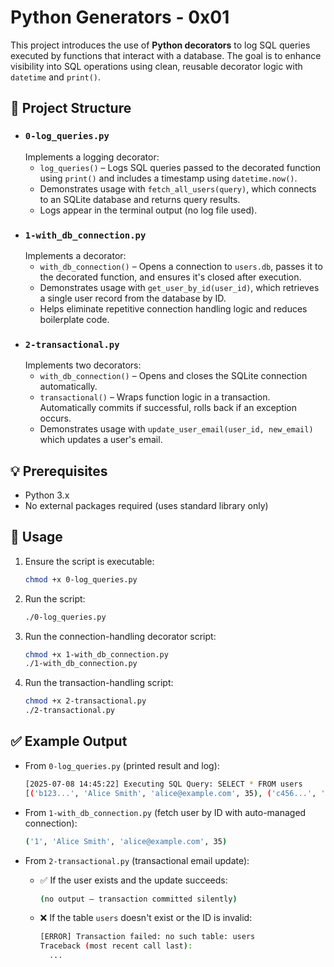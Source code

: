 
# Python Generators - 0x01

This project introduces the use of **Python decorators** to log SQL queries executed by functions that interact with a database. The goal is to enhance visibility into SQL operations using clean, reusable decorator logic with `datetime` and `print()`.

## 📁 Project Structure

- ### `0-log_queries.py`  
  Implements a logging decorator:
  - `log_queries()` – Logs SQL queries passed to the decorated function using `print()` and includes a timestamp using `datetime.now()`.
  - Demonstrates usage with `fetch_all_users(query)`, which connects to an SQLite database and returns query results.
  - Logs appear in the terminal output (no log file used).
- ### `1-with_db_connection.py`  
  Implements a decorator:
  - `with_db_connection()` – Opens a connection to `users.db`, passes it to the decorated function, and ensures it's closed after execution.
  - Demonstrates usage with `get_user_by_id(user_id)`, which retrieves a single user record from the database by ID.
  - Helps eliminate repetitive connection handling logic and reduces boilerplate code.
- ### `2-transactional.py`  
  Implements two decorators:
  - `with_db_connection()` – Opens and closes the SQLite connection automatically.
  - `transactional()` – Wraps function logic in a transaction. Automatically commits if successful, rolls back if an exception occurs.
  - Demonstrates usage with `update_user_email(user_id, new_email)` which updates a user's email.

## 💡 Prerequisites

- Python 3.x
- No external packages required (uses standard library only)

## 🚀 Usage

1. Ensure the script is executable:

   ```bash
   chmod +x 0-log_queries.py
   ```

2. Run the script:

   ```bash
   ./0-log_queries.py
   ```
3. Run the connection-handling decorator script:

   ```bash
   chmod +x 1-with_db_connection.py
   ./1-with_db_connection.py
   ```

4. Run the transaction-handling script:

   ```bash
   chmod +x 2-transactional.py
   ./2-transactional.py
   ```

## ✅ Example Output

* From `0-log_queries.py` (printed result and log):

  ```bash
  [2025-07-08 14:45:22] Executing SQL Query: SELECT * FROM users
  [('b123...', 'Alice Smith', 'alice@example.com', 35), ('c456...', 'Bob Johnson', 'bob@example.com', 42)]
  ```

* From `1-with_db_connection.py` (fetch user by ID with auto-managed connection):

  ```bash
  ('1', 'Alice Smith', 'alice@example.com', 35)
  ```

* From `2-transactional.py` (transactional email update):

  - ✅ If the user exists and the update succeeds:

    ```bash
    (no output — transaction committed silently)
    ```

  - ❌ If the table `users` doesn't exist or the ID is invalid:

    ```bash
    [ERROR] Transaction failed: no such table: users
    Traceback (most recent call last):
      ...
    ```








